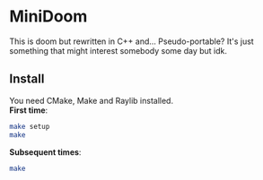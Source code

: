 # MiniDoom
This is doom but rewritten in C++ and... Pseudo-portable? It's just
something that might interest somebody some day but idk.

## Install
You need CMake, Make and Raylib installed.  
**First time**:
```sh
make setup
make
```
**Subsequent times**:
```sh
make
```
